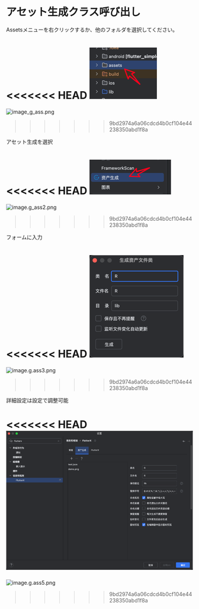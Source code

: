 # アセット生成クラス呼び出し


Assetsメニューを右クリックするか、他のフォルダを選択してください。

<<<<<<< HEAD
![image_g_ass.png](../../assets/images/image_g_ass.png)
=======
![image_g_ass.png](/images/image_g_ass.png)
>>>>>>> 9bd2974a6a06cdcd4b0cf104e44238350abd1f8a


アセット生成を選択

<<<<<<< HEAD
![image.g_ass2.png](../../assets/images/image.g_ass2.png)
=======
![image.g_ass2.png](/images/image.g_ass2.png)
>>>>>>> 9bd2974a6a06cdcd4b0cf104e44238350abd1f8a


フォームに入力

<<<<<<< HEAD
![image.g.ass3.png](../../assets/images/image.g.ass3.png)
=======
![image.g.ass3.png](/images/image.g.ass3.png)
>>>>>>> 9bd2974a6a06cdcd4b0cf104e44238350abd1f8a


詳細設定は設定で調整可能

<<<<<<< HEAD
![image.g.ass5.png](../../assets/images/image.g.ass5.png)
=======
![image.g.ass5.png](/images/image.g.ass5.png)
>>>>>>> 9bd2974a6a06cdcd4b0cf104e44238350abd1f8a
